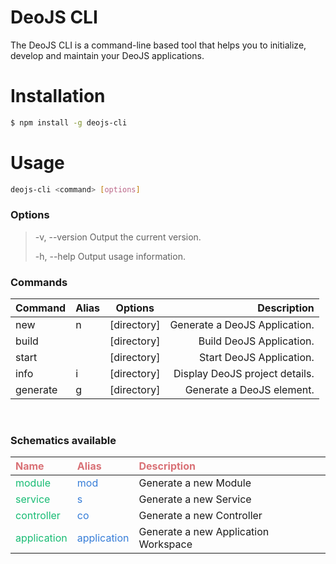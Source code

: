 # DeoJS CLI

The DeoJS CLI is a command-line based tool that helps you to initialize, develop and maintain your DeoJS applications.

# Installation

```bash
$ npm install -g deojs-cli
```

# Usage

```bash
deojs-cli <command> [options]
```

### **Options**

> -v, --version Output the current version.
>
> -h, --help Output usage information.

### **Commands**

| Command  | Alias | Options                        |                    Description |
| :------- | ----- | ------------------------------ | -----------------------------: |
| new      | n     | <name> [directory]             |  Generate a DeoJS Application. |
| build    |       | [directory]                    |       Build DeoJS Application. |
| start    |       | [directory]                    |       Start DeoJS Application. |
| info     | i     | [directory]                    | Display DeoJS project details. |
| generate | g     | <schematic> <name> [directory] |      Generate a DeoJS element. |

<br />

### **Schematics available**

| <span style="color: #d97176;">Name</span>       | <span style="color: #d97176;">Alias</span>      | <span style="color: #d97176;">Description</span> |
| :---------------------------------------------- | :---------------------------------------------- | :----------------------------------------------- |
| <span style="color:#18bc74;">module</span>      | <span style="color:#367dd8;">mod</span>         | Generate a new Module                            |
| <span style="color:#18bc74;">service</span>     | <span style="color:#367dd8;">s</span>           | Generate a new Service                           |
| <span style="color:#18bc74;">controller</span>  | <span style="color:#367dd8;">co</span>          | Generate a new Controller                        |
| <span style="color:#18bc74;">application</span> | <span style="color:#367dd8;">application</span> | Generate a new Application Workspace             |
